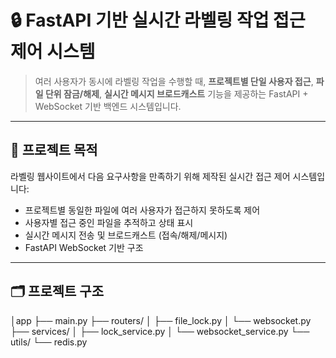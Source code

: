 # 🔒 FastAPI 기반 실시간 라벨링 작업 접근 제어 시스템

> 여러 사용자가 동시에 라벨링 작업을 수행할 때, **프로젝트별 단일 사용자 접근**, **파일 단위 잠금/해제**, **실시간 메시지 브로드캐스트** 기능을 제공하는 FastAPI + WebSocket 기반 백엔드 시스템입니다.

---

## 📌 프로젝트 목적

라벨링 웹사이트에서 다음 요구사항을 만족하기 위해 제작된 실시간 접근 제어 시스템입니다:

- 프로젝트별 동일한 파일에 여러 사용자가 접근하지 못하도록 제어
- 사용자별 접근 중인 파일을 추적하고 상태 표시
- 실시간 메시지 전송 및 브로드캐스트 (접속/해제/메시지)
- FastAPI WebSocket 기반 구조

---

## 🗂️ 프로젝트 구조

│app
├── main.py
├── routers/
│   ├── file_lock.py
│   └── websocket.py
├── services/
│   ├── lock_service.py
│   └── websocket_service.py
└── utils/
    └── redis.py

